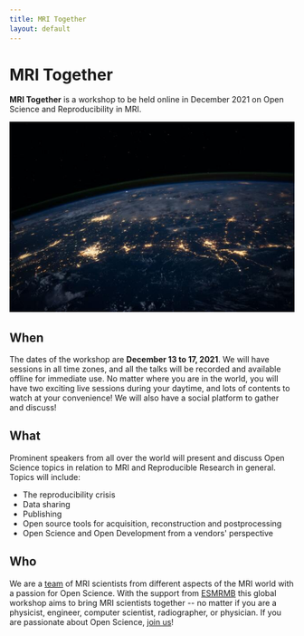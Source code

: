 ```yaml
---
title: MRI Together
layout: default
---
```


# MRI Together
**MRI Together** is a workshop to be held online in December 2021 on Open Science and Reproducibility in MRI.

![World](/images/nasa_world.jpg)

## When
The dates of the workshop are **December 13 to 17, 2021**. We will have sessions in all time zones, and all the talks will be recorded and available offline for immediate use. No matter where you are in the world, you will have two exciting live sessions during your daytime, and lots of contents to watch at your convenience!
We will also have a social platform to gather and discuss! 

## What

Prominent speakers from all over the world will present and discuss Open Science topics in relation to MRI and Reproducible Research in general.
Topics will include:
* The reproducibility crisis
* Data sharing
* Publishing
* Open source tools for acquisition, reconstruction and postprocessing
* Open Science and Open Development from a vendors' perspective

## Who

We are a [team](/committee) of MRI scientists from different aspects of the MRI world with a passion for Open Science. With the support from [ESMRMB](https://esmrmb.org/) this global workshop aims to bring MRI scientists together -- no matter if you are a physicist, engineer, computer scientist, radiographer, or physician. If you are passionate about Open Science, [join us](/registration)!
